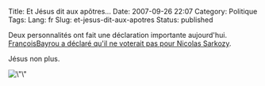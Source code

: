 Title: Et Jésus dit aux apôtres...
Date: 2007-09-26 22:07
Category: Politique
Tags:
Lang: fr
Slug: et-jesus-dit-aux-apotres
Status: published

Deux personnalités ont fait une déclaration importante aujourd'hui.
[FrançoisBayrou a déclaré qu'il ne voterait pas pour Nicolas Sarkozy](http://www.lemonde.fr/web/depeches/0,14-0,39-30751335@7-40,0.html).


Jésus non plus.

![\\"\\"](/public/vrac/churchsign.jpg)
